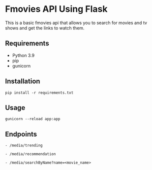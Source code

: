 # Fmovies API Using Flask

This is a basic fmovies api that allows you to search for movies and tv shows and get the links to watch them.

## Requirements

- Python 3.9
- pip
- gunicorn


## Installation 

    pip install -r requirements.txt

## Usage

    gunicorn --reload app:app

## Endpoints

    - /media/trending

    - /media/recommendation
    
    - /media/searchByName?name=<movie_name>
